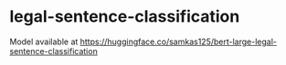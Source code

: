 # legal-sentence-classification
Model available at https://huggingface.co/samkas125/bert-large-legal-sentence-classification

